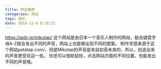 ```yaml
---
title: 网站推荐
categories: 网站
tags: 娱乐
date: 2019-11-9 8:10:21
---
```

https://aidn.jp/mikutap/
这个网站是由日本一个音乐人制作的网站，敲击键盘字母A-Z就会发出不同的声音，网站上也能够出现不同的图案。
制作灵感来源于这个网站patatap.com/，但是Mikutap的声音是来自初音未来的，所以，创造出来的声音更受欢迎一些。
你还可以借助鼠标，点击网站页面的不同位置，也能发出不同的声音哦。
